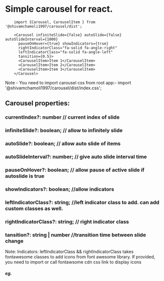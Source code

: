 # Simple carousel for react.

```
    import {Carousel, CarouselItem } from '@shivamchamoli1997/carousel/dist';

    <Carousel infiniteSlide={false} autoSlide={false} autoSlideInterval={1000}
      pauseOnHover={true} showIndicators={true}
      rightIndicatorClass="fa-solid fa-angle-right"
      leftIndicatorClass="fa-solid fa-angle-left"
      tansition={0.5}>
      <CarouselItem>Item 1</CarouselItem>
      <CarouselItem>Item 2</CarouselItem>
      <CarouselItem>Item 3</CarouselItem>
    </Carousel>
```

Note - You need to import carousel css from root app:-
import '@shivamchamoli1997/carousel/dist/index.css';


## Carousel properties:
###    currentIndex?: number // current index of slide
###    infiniteSlide?: boolean; // allow to infinitely slide
###    autoSlide?: boolean;     // allow auto slide of items
###    autoSlideInterval?: number;  // give auto slide interval time
###    pauseOnHover?: boolean;  //  allow pause of active slide if autoslide is true
###    showIndicators?: boolean;    //allow indicators
###    leftIndicatorClass?: string; //left indicator class to add. can add custom classes as well.
###    rightIndicatorClass?: string;    // right indicator class
###    tansition?: string | number  //transition time between slide change

Note: Indicators: leftIndicatorClass && rightIndicatorClass takes fontawesome classes to add icons from
font awesome library. If provided, you need to import or call fontawsome cdn css link to display icons
##### eg.   <link rel="stylesheet" href="https://cdnjs.cloudflare.com/ajax/libs/font-awesome/6.1.1/css/all.min.css" /> 
 